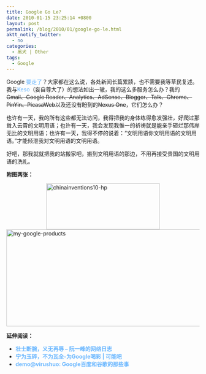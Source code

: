```yaml
---
title: Google Go Le?
date: 2010-01-15 23:25:14 +0800
layout: post
permalink: /blog/2010/01/google-go-le.html
aktt_notify_twitter:
  - no
categories:
  - 黑犬 | Other
tags:
  - Google
---
```

Google&nbsp;<a title="Official Google Blog: A new approach to China" href="http://googleblog.blogspot.com/2010/01/new-approach-to-china.html" target="_blank" style="text-decoration: none; color: rgb(102, 181, 255); ">要走了</a>？大家都在这么说，各处新闻长篇累牍，也不需要我等草民复述。我与<a title="三言二拍：Google退出中国 - 对牛乱弹琴 | Playin' with IT - DonewsBlog" href="http://blog.donews.com/keso/archive/2010/01/13/1580275.aspx" target="_blank" style="text-decoration: none; color: rgb(102, 181, 255); ">Keso</a>（妄自尊大了）的想法如出一辙，我的这么多服务怎么办？我的<strike>Gmail、Google Reader、Analytics、AdSense、Blogger、Talk、Chrome、PinYin、PicasaWeb</strike>以及还没有盼到的<strike>Nexus One</strike>，它们怎么办？

也许有一天，我的所有这些都无法访问，我得把我的身体练得愈发强壮，好爬过那耸入云霄的文明用语；也许有一天，我会发现我惟一的祈祷就是能亲手砸烂那伟岸无比的文明用语；也许有一天，我得不停的说着：“文明用语你文明用语的文明用语。”才能倾泄我对文明用语的文明用语。

好吧，那我就就把我的站搬家吧，搬到文明用语的那边，不用再接受贵国的文明用语的洗礼。

**附图两张：**

<!--more-->

<img title="chinainventions10-hp" border="0" alt="chinainventions10-hp" src="http://images.zhu8.net/images/zhu8.net/GoogleGoLe_14149/chinainventions10hp.gif" width="296" height="120" style="border-right-width: 0px; display: block; float: none; border-top-width: 0px; border-bottom-width: 0px; margin-left: auto; border-left-width: 0px; margin-right: auto; " />

<img title="my-google-products" border="0" alt="my-google-products" src="http://images.zhu8.net/images/zhu8.net/GoogleGoLe_14149/mygoogleproducts.png" width="644" height="253" style="border-right-width: 0px; display: block; float: none; border-top-width: 0px; border-bottom-width: 0px; margin-left: auto; border-left-width: 0px; margin-right: auto; " />

**延伸阅读：**

*   **<a title="壮士断腕，义无再辱 - 阮一峰的网络日志" href="http://www.ruanyifeng.com/blog/2010/01/google_to_quit_china.html" target="_blank" style="text-decoration: none; color: rgb(102, 181, 255); ">壮士断腕，义无再辱 &#8211; 阮一峰的网络日志</a>**
*   **<a title="宁为玉碎，不为瓦全-为Google喝彩 | 可能吧" href="http://www.kenengba.com/post/2248.html" target="_blank" style="text-decoration: none; color: rgb(102, 181, 255); ">宁为玉碎，不为瓦全-为Google喝彩 | 可能吧</a>**
*   **<a title="demo@virushuo: Google百度和谷歌的那些事" href="http://blog.devep.net/virushuo/2010/01/14/blog56google_blogtinyfool_1_go.html" target="_blank" style="text-decoration: none; color: rgb(102, 181, 255); ">demo@virushuo: Google百度和谷歌的那些事</a>**